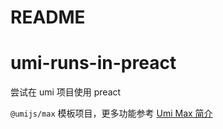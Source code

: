 # README

# umi-runs-in-preact

尝试在 umi 项目使用 preact

`@umijs/max` 模板项目，更多功能参考 [Umi Max 简介](https://umijs.org/docs/max/introduce)
